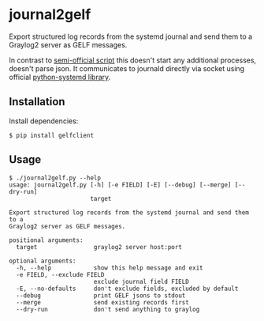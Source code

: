 # journal2gelf

Export structured log records from the systemd journal and send them to a Graylog2 server as GELF messages.

In contrast to [semi-official script](https://github.com/systemd/journal2gelf) this doesn't start any additional
processes, doesn't parse json. It communicates to journald directly via socket using official [python-systemd
library](https://github.com/systemd/python-systemd).

## Installation

Install dependencies:

```
$ pip install gelfclient
```

## Usage

```
$ ./journal2gelf.py --help
usage: journal2gelf.py [-h] [-e FIELD] [-E] [--debug] [--merge] [--dry-run]
                       target

Export structured log records from the systemd journal and send them to a
Graylog2 server as GELF messages.

positional arguments:
  target                graylog2 server host:port

optional arguments:
  -h, --help            show this help message and exit
  -e FIELD, --exclude FIELD
                        exclude journal field FIELD
  -E, --no-defaults     don't exclude fields, excluded by default
  --debug               print GELF jsons to stdout
  --merge               send existing records first
  --dry-run             don't send anything to graylog
```
